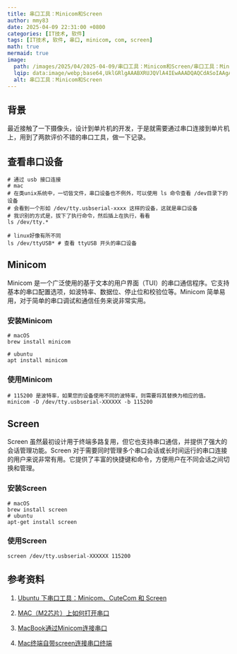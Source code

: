 ```yaml
---
title: 串口工具：Minicom和Screen
author: mmy83
date: 2025-04-09 22:31:00 +0800
categories: [IT技术, 软件]
tags: [IT技术, 软件, 串口, minicom, com, screen]
math: true
mermaid: true
image:
  path: /images/2025/04/2025-04-09/串口工具：Minicom和Screen/串口工具：Minicom和Screen-00.png
  lqip: data:image/webp;base64,UklGRlgAAABXRUJQVlA4IEwAAADQAQCdASoIAAgAAUAmJaQAAvd7lGJAAAD+/hJNVZSxlCrG5z9wqPa2j/Dzsn387d7OLXte8DRYhLXhR1cdg30BOXlXuScqCQvKCgAA
  alt: 串口工具：Minicom和Screen
---
```


## 背景

最近接触了一下摄像头，设计到单片机的开发，于是就需要通过串口连接到单片机上，用到了两款评价不错的串口工具，做一下记录。

## 查看串口设备

```shell
# 通过 usb 接口连接
# mac
# 在类unix系统中，一切皆文件，串口设备也不例外，可以使用 ls 命令查看 /dev目录下的设备
# 会看到一个形如 /dev/tty.usbserial-xxxx 这样的设备，这就是串口设备
# 我识别的方式是，拔下了执行命令，然后插上在执行，看看
ls /dev/tty.*

# linux好像有所不同
ls /dev/ttyUSB* # 查看 ttyUSB 开头的串口设备
```

## Minicom

Minicom 是一个广泛使用的基于文本的用户界面（TUI）的串口通信程序。它支持基本的串口配置选项，如波特率、数据位、停止位和校验位等。Minicom 简单易用，对于简单的串口调试和通信任务来说非常实用。

### 安装Minicom

```shell
# macOS
brew install minicom

# ubuntu
apt install minicom
```

### 使用Minicom

```shell
# 115200 是波特率，如果您的设备使用不同的波特率，则需要将其替换为相应的值。
minicom -D /dev/tty.usbserial-XXXXXX -b 115200
```

## Screen

Screen 虽然最初设计用于终端多路复用，但它也支持串口通信，并提供了强大的会话管理功能。Screen 对于需要同时管理多个串口会话或长时间运行的串口连接的用户来说非常有用。它提供了丰富的快捷键和命令，方便用户在不同会话之间切换和管理。

### 安装Screen

```shell
# macOS
brew install screen
# ubuntu
apt-get install screen
```

### 使用Screen

```shell
screen /dev/tty.usbserial-XXXXXX 115200
```

## 参考资料

1. [Ubuntu 下串口工具：Minicom、CuteCom 和 Screen](https://blog.csdn.net/weixin_43978579/article/details/138572627)

2. [MAC（M2芯片）上如何打开串口](https://blog.csdn.net/u012855585/article/details/145598206)

3. [MacBook通过Minicom连接串口](https://blog.csdn.net/2203_75758128/article/details/129640306)

4. [Mac终端自带screen连接串口终端](https://blog.csdn.net/fzxhub/article/details/118539712)
